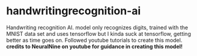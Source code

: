 # handwritingrecognition-ai
Handwriting recognition AI. model only recognizes digits, trained with the MNIST data set and uses tensorflow but I kinda suck at tensorflow, getting better as time goes on. Followed youtube tutorials to create this model.
**credits to NeuralNine on youtube for guidance in creating this model!**
